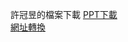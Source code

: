許冠昱的檔案下載
<a href="https://nfuhsu.github.io/HsuPPT/ppt.html" download="檔名.pptx">PPT下載</a><br>
<a href="https://blog.pulipuli.info/2016/09/google-google-drive-file-download-link.html#google_drive_download_link_20160926_anchor" download="檔名.pptx">網址轉換</a>
